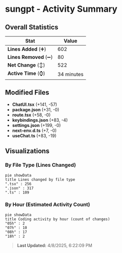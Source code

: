 # sungpt - Activity Summary 

## Overall Statistics

| Stat                   | Value                                                             |
| ---------------------- | ----------------------------------------------------------------- |
| **Lines Added** (➕)   | 602                                          |
| **Lines Removed** (➖) | 80                                        |
| **Net Change** (↕)    | 522                |
| **Active Time** (⌚)   | 34 minutes |


## Modified Files
- **ChatUI.tsx** (+141, -57)
- **package.json** (+31, -0)
- **route.tsx** (+58, -0)
- **keybindings.json** (+83, -4)
- **settings.json** (+199, -0)
- **next-env.d.ts** (+7, -0)
- **useChat.ts** (+83, -19)

## Visualizations

### By File Type (Lines Changed)

```mermaid
pie showData
title Lines changed by file type
".tsx" : 256
".json" : 317
".ts" : 109
```

### By Hour (Estimated Activity Count)

```mermaid
pie showData
title Coding activity by hour (count of changes)
"05h" : 2
"07h" : 10
"08h" : 17
"18h" : 2
```


> **Last Updated:** 4/8/2025, 6:22:09 PM